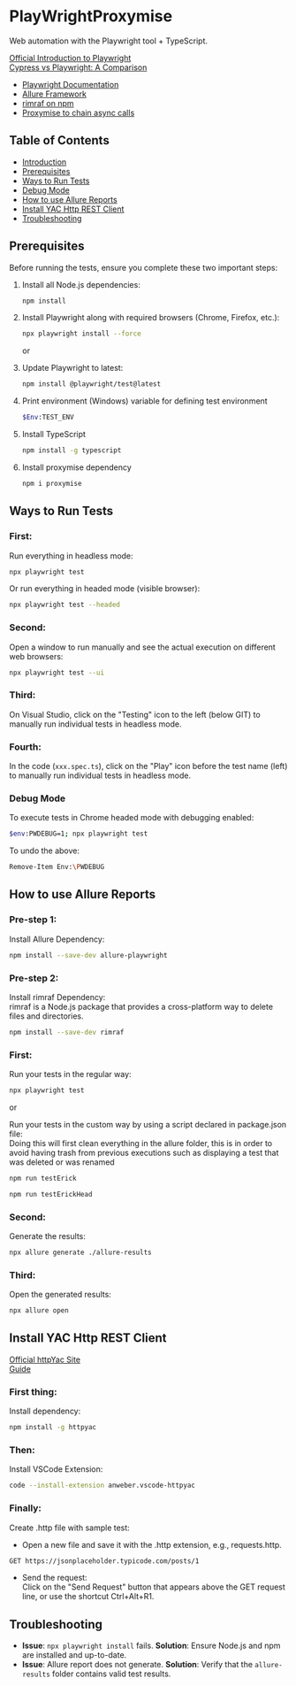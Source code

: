 # PlayWrightProxymise
Web automation with the Playwright tool + TypeScript.

[Official Introduction to Playwright](https://playwright.dev/docs/intro)  
[Cypress vs Playwright: A Comparison](https://apiumhub.com/es/tech-blog-barcelona/playwright-vs-cypress-el-rey-ha-muerto-viva-el-rey/)  
- [Playwright Documentation](https://playwright.dev/docs/intro)
- [Allure Framework](https://docs.qameta.io/allure/)
- [rimraf on npm](https://www.npmjs.com/package/rimraf)
- [Proxymise to chain async calls](https://dev.to/10-minutes-qa-story/fluent-api-pattern-implementation-with-playwright-and-javascripttypescript-2lk1)

## Table of Contents
- [Introduction](#playwrightproxymise)
- [Prerequisites](#prerequisites)
- [Ways to Run Tests](#ways-to-run-tests)
- [Debug Mode](#debug-mode)
- [How to use Allure Reports](#how-to-use-allure-reports)
- [Install YAC Http REST Client](#install-yac-http-rest-client)
- [Troubleshooting](#troubleshooting)

## Prerequisites
Before running the tests, ensure you complete these two important steps:

1. Install all Node.js dependencies:  
   ```bash
   npm install
   ```

2. Install Playwright along with required browsers (Chrome, Firefox, etc.):  
   ```bash
   npx playwright install --force
   ```

   or

2. Update Playwright to latest:  
   ```bash
   npm install @playwright/test@latest
   ```

3. Print environment (Windows) variable for defining test environment
   ```bash
   $Env:TEST_ENV
   ```   

4. Install TypeScript
   ```bash
   npm install -g typescript
   ```  

5. Install proxymise dependency
   ```bash
   npm i proxymise
   ```   
   
## Ways to Run Tests

### First: 
Run everything in headless mode:  
```bash
npx playwright test
```

Or run everything in headed mode (visible browser):  
```bash
npx playwright test --headed
```

### Second: 
Open a window to run manually and see the actual execution on different web browsers:  
```bash
npx playwright test --ui
```

### Third:
On Visual Studio, click on the "Testing" icon to the left (below GIT) to manually run individual tests in headless mode.

### Fourth:
In the code (`xxx.spec.ts`), click on the "Play" icon before the test name (left) to manually run individual tests in headless mode.

### Debug Mode
To execute tests in Chrome headed mode with debugging enabled:  
```bash
$env:PWDEBUG=1; npx playwright test
```

To undo the above:  
```bash
Remove-Item Env:\PWDEBUG
```

## How to use Allure Reports

### Pre-step 1: 
Install Allure Dependency:  
```bash
npm install --save-dev allure-playwright
```

### Pre-step 2: 
Install rimraf Dependency:  
rimraf is a Node.js package that provides a cross-platform way to delete files and directories.  
```bash
npm install --save-dev rimraf
```

### First: 
Run your tests in the regular way:  
```bash
npx playwright test
```
or  
  
Run your tests in the custom way by using a script declared in package.json file:  
Doing this will first clean everything in the allure folder, this is in order to avoid having trash from previous executions such as displaying a test that was deleted or was renamed  
```bash
npm run testErick
```

```bash
npm run testErickHead
```

### Second:
Generate the results:  
```bash
npx allure generate ./allure-results
```

### Third: 
Open the generated results:  
```bash
npx allure open
```

## Install YAC Http REST Client
[Official httpYac Site](https://httpyac.github.io/)  
[Guide](https://httpyac.github.io/guide/)  

### First thing:
Install dependency:  
```bash
npm install -g httpyac
```

### Then:
Install VSCode Extension:  
```bash
code --install-extension anweber.vscode-httpyac
```

### Finally:
Create .http file with sample test:  
- Open a new file and save it with the .http extension, e.g., requests.http.  
```bash
GET https://jsonplaceholder.typicode.com/posts/1
```
  
- Send the request:  
Click on the "Send Request" button that appears above the GET request line, or use the shortcut Ctrl+Alt+R1.  

## Troubleshooting
- **Issue**: `npx playwright install` fails.
  **Solution**: Ensure Node.js and npm are installed and up-to-date.
- **Issue**: Allure report does not generate.
  **Solution**: Verify that the `allure-results` folder contains valid test results.


